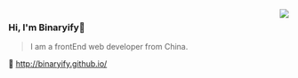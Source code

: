 <img align="right" src="https://github-readme-stats.vercel.app/api?username=binaryify&show_icons=true" />

### Hi, I'm Binaryify👋
>I am a frontEnd web developer from China.

🔗 http://binaryify.github.io/